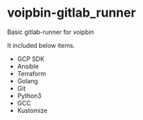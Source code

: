 # voipbin-gitlab_runner
Basic gitlab-runner for voipbin

It included below items.
* GCP SDK
* Ansible
* Terraform
* Golang
* Git
* Python3
* GCC
* Kustomize

